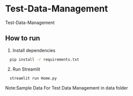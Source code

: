 # Test-Data-Management
Test-Data-Management
## How to run 
1. Install dependencies
```bash
  pip install -r requirements.txt
```
2. Run Streamlit
```bash
  streamlit run Home.py
```   
Note:Sample Data For Test Data Management in data folder  
